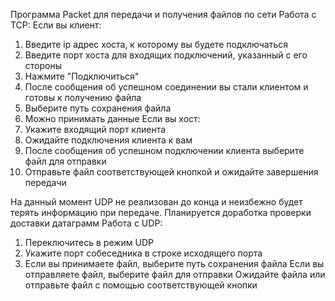Программа Packet для передачи и получения файлов по сети
Работа с TCP:
Если вы клиент:
1) Введите ip адрес хоста, к которому вы будете подключаться
2) Введите порт хоста для входящих подключений, указанный с его стороны
3) Нажмите "Подключиться"
4) После сообщения об успешном соединении вы стали клиентом и готовы к получению файла
5) Выберите путь сохранения файла
6) Можно принимать данные
Если вы хост:
1) Укажите входящий порт клиента
2) Ожидайте подключения клиента к вам
3) После сообщения об успешном подключении клиента выберите файл для отправки
4) Отправьте файл соответствующей кнопкой и ожидайте завершения передачи

На данный момент UDP не реализован до конца и неизбежно будет терять информацию при передаче. Планируется доработка проверки доставки датаграмм
Работа с UDP:
1) Переключитесь в режим UDP
2) Укажите порт собеседника в строке исходящего порта
3) Если вы принимаете файл, выберите путь сохранения файла
Если вы отправляете файл, выберите файл для отправки
Ожидайте файла или отправьте файл с помощью соответствующей кнопки

